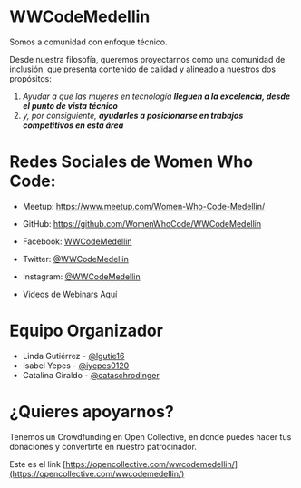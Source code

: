 # WWCodeMedellin

Somos a comunidad con enfoque técnico.

Desde nuestra filosofía, queremos proyectarnos como una comunidad de inclusión, que presenta contenido de calidad y alineado a nuestros dos propósitos:  
1. _Ayudar a que las mujeres en tecnología **lleguen a la excelencia, desde el punto de vista técnico**_
2. _y, por consiguiente, **ayudarles a posicionarse en trabajos competitivos en esta área**_


# Redes Sociales de Women Who Code:
- Meetup: https://www.meetup.com/Women-Who-Code-Medellin/
- GitHub: https://github.com/WomenWhoCode/WWCodeMedellin

- Facebook: [WWCodeMedellin](https://www.facebook.com/WWCodeMedellin/)
- Twitter: [@WWCodeMedellin](https://twitter.com/wwcodemedellin)
- Instagram: [@WWCodeMedellin](https://www.instagram.com/WWCodeMedellin/)

- Videos de Webinars [Aquí](https://www.youtube.com/playlist?list=PLYPN_lim1g2201sXZCb0344rQNlCuZ6BG)


# Equipo Organizador
- Linda Gutiérrez - [@lgutie16](https://twitter.com/lgutie16)
- Isabel Yepes - [@iyepes0120](https://twitter.com/iyepes0120)
- Catalina Giraldo - [@cataschrodinger](https://twitter.com/cataschrodinger)


# ¿Quieres apoyarnos? 
Tenemos un Crowdfunding en Open Collective, en donde puedes hacer tus donaciones y convertirte en nuestro patrocinador.

Este es el link   [https://opencollective.com/wwcodemedellin/](https://opencollective.com/wwcodemedellin/) 

